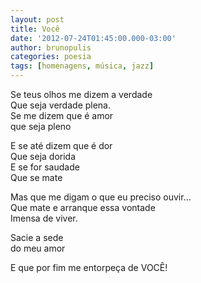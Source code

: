```yaml
---
layout: post
title: Você
date: '2012-07-24T01:45:00.000-03:00'
author: brunopulis
categories: poesia
tags: [homenagens, música, jazz]
---
```


Se teus olhos me dizem a verdade<br />
Que seja verdade plena.<br />
Se me dizem que é amor<br />
que seja pleno<br />

E se até dizem que é dor<br />
Que seja dorida<br />
E se for saudade<br />
Que se mate<br />

Mas que me digam o que eu preciso ouvir...<br />
Que mate e arranque essa vontade<br />
Imensa de viver.<br />

Sacie a sede<br />
do meu amor <br />

E que por fim me entorpeça de VOCÊ!